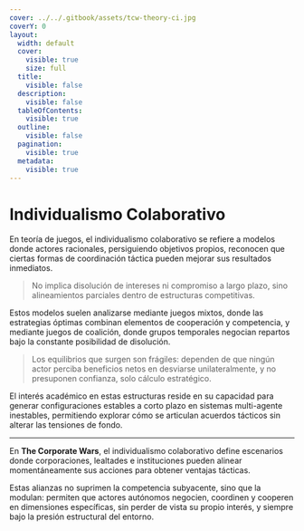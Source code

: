 ```yaml
---
cover: ../../.gitbook/assets/tcw-theory-ci.jpg
coverY: 0
layout:
  width: default
  cover:
    visible: true
    size: full
  title:
    visible: false
  description:
    visible: false
  tableOfContents:
    visible: true
  outline:
    visible: false
  pagination:
    visible: true
  metadata:
    visible: true
---
```


# Individualismo Colaborativo

En teoría de juegos, el individualismo colaborativo se refiere a modelos donde actores racionales, persiguiendo objetivos propios, reconocen que ciertas formas de coordinación táctica pueden mejorar sus resultados inmediatos.

> No implica disolución de intereses ni compromiso a largo plazo, sino alineamientos parciales dentro de estructuras competitivas.

Estos modelos suelen analizarse mediante juegos mixtos, donde las estrategias óptimas combinan elementos de cooperación y competencia, y mediante juegos de coalición, donde grupos temporales negocian repartos bajo la constante posibilidad de disolución.

> Los equilibrios que surgen son frágiles: dependen de que ningún actor perciba beneficios netos en desviarse unilateralmente, y no presuponen confianza, solo cálculo estratégico.

El interés académico en estas estructuras reside en su capacidad para generar configuraciones estables a corto plazo en sistemas multi-agente inestables, permitiendo explorar cómo se articulan acuerdos tácticos sin alterar las tensiones de fondo.

***

En **The Corporate Wars**, el individualismo colaborativo define escenarios donde corporaciones, lealtades e instituciones pueden alinear momentáneamente sus acciones para obtener ventajas tácticas.

Estas alianzas no suprimen la competencia subyacente, sino que la modulan: permiten que actores autónomos negocien, coordinen y cooperen en dimensiones específicas, sin perder de vista su propio interés, y siempre bajo la presión estructural del entorno.
